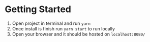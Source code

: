 # Getting Started

1. Open project in terminal and run `yarn`
2. Once install is finish run `yarn start` to run locally
3. Open your browser and it should be hosted on `localhost:8080/`
